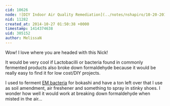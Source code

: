 ```yaml
---
cid: 10626
node: ![DIY Indoor Air Quality Remediation](../notes/nshapiro/10-20-2014/diy-indoor-air-quality-remediation)
nid: 11282
created_at: 2014-10-27 01:50:38 +0000
timestamp: 1414374638
uid: 305152
author: MelissaN
---
```


Wow! I love where you are headed with this Nick! 

It would be very cool if Lactobacilli or bacteria found in commonly fermented products also broke down formaldehyde because it would be really easy to find it for low cost/DIY projects. 

I used to ferment <a href="http://en.wikipedia.org/wiki/Effective_microorganism">EM bacteria</a> for bokashi and have a ton left over that I use as soil amendment, air freshener and something to spray in stinky shoes.  I wonder how well it would work at breaking down formaldehyde when misted in the air...
